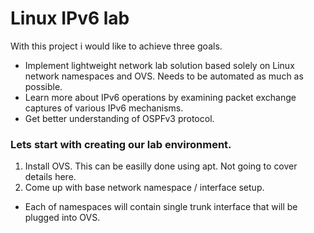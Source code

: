 # Linux IPv6 lab

With this project i would like to achieve three goals.
- Implement lightweight network lab solution based solely on Linux network namespaces and OVS. Needs to be automated as much as possible.
- Learn more about IPv6 operations by examining packet exchange captures of various IPv6 mechanisms.
- Get better understanding of OSPFv3 protocol.

### Lets start with creating our lab environment.
1. Install OVS. This can be easilly done using apt. Not going to cover details here.
2. Come up with base network namespace / interface setup. 
 - Each of namespaces will contain single trunk interface that will be plugged into OVS.
